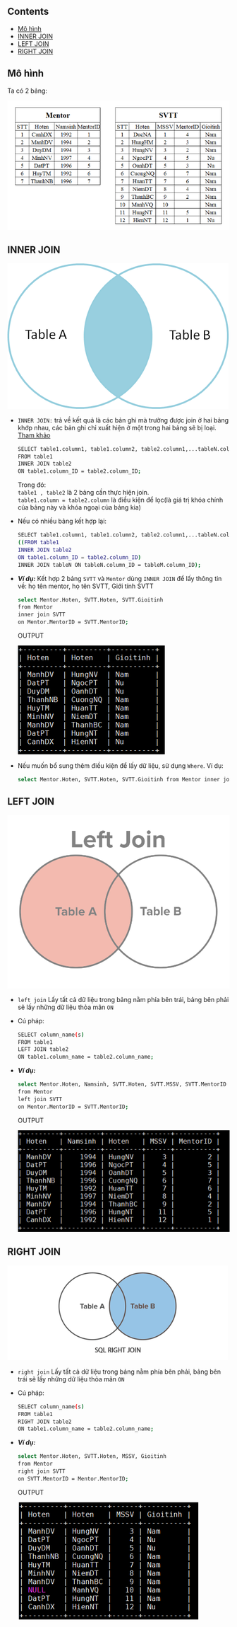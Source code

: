 ## Contents  
- [Mô hình](/1)
- [INNER JOIN](/2)
- [LEFT JOIN](/3)
- [RIGHT JOIN](/4)

<a name ="1"></a>

## Mô hình  
Ta có 2 bảng:  

<img src ="..\..\..\images\25 bai Linux\baitoan.png">  

<a name ="2"></a>

## INNER JOIN  

<img src ="..\..\..\images\25 bai Linux\innerjoin.png">  

- `INNER JOIN:` trả về kết quả là các bản ghi mà trường được join ở hai bảng khớp nhau, các bản ghi chỉ xuất hiện ở một trong hai bảng sẽ bị loại. [Tham khảo](https://freetuts.net/inner-join-trong-sql-1533.html)        
  
  ```sh
  SELECT table1.column1, table1.column2, table2.column1,...tableN.columnX 
  FROM table1   
  INNER JOIN table2  
  ON table1.column_ID = table2.column_ID;
  ```    
  Trong đó:  
  `table1 , table2` là 2 bảng cần thực hiện join.  
  `table1.column = table2.column` là điều kiện để lọc(là giá trị khóa chính của bảng này và khóa ngoại của bảng kia)

- Nếu có nhiều bảng kết hợp lại:
  ```sh
  SELECT table1.column1, table1.column2, table2.column1,...tableN.columnX 
  ((FROM table1   
  INNER JOIN table2  
  ON table1.column_ID = table2.column_ID)
  INNER JOIN tableN ON tableN.column_ID = tableM.column_ID);
  ```
  
- ***Ví dụ:*** Kết hợp 2 bảng `SVTT` và `Mentor` dùng `INNER JOIN` để lấy thông tin về: họ tên mentor, họ tên SVTT, Giới tính SVTT  
  ```sh
  select Mentor.Hoten, SVTT.Hoten, SVTT.Gioitinh
  from Mentor
  inner join SVTT
  on Mentor.MentorID = SVTT.MentorID;
  ```  
  OUTPUT  

   <img src ="../../../images/25 bai Linux/innerjoin2.png">  
  
- Nếu muốn bổ sung thêm điều kiện để lấy dữ liệu, sử dụng `Where`. Ví dụ:  

   ```sh
   select Mentor.Hoten, SVTT.Hoten, SVTT.Gioitinh from Mentor inner join SVTT on Mentor.MentorID = SVTT.MentorID where SVTT.Hoten = "HienNT";
   ```  
<a name ="3"></a>

## LEFT JOIN  

<img src ="../../../images/25 bai linux/image-asset.png">  

- `left join` Lấy tất cả dữ liệu trong bảng nằm phía bên trái, bảng bên phải sẽ lấy những dữ liệu thỏa mãn `ON`  

- Cú pháp:  
  ```sh
  SELECT column_name(s)
  FROM table1
  LEFT JOIN table2
  ON table1.column_name = table2.column_name;
  ```

- ***Ví dụ:*** 
  ```sh
  select Mentor.Hoten, Namsinh, SVTT.Hoten, SVTT.MSSV, SVTT.MentorID
  from Mentor
  left join SVTT
  on Mentor.MentorID = SVTT.MentorID;
  ```  
  OUTPUT  

  <img src ="../../../images/25 bai Linux/leftjoin.png">  
<a name ="4"></a>  

## RIGHT JOIN  

  <img src ="../../../images/25 bai Linux/right-join.png">    

- `right join` Lấy tất cả dữ liệu trong bảng nằm phía bên phải, bảng bên trái sẽ lấy những dữ liệu thỏa mãn `ON`  

- Cú pháp: 
  ```sh
  SELECT column_name(s)
  FROM table1
  RIGHT JOIN table2
  ON table1.column_name = table2.column_name;
  ```

- ***Ví dụ:*** 

  ```sh
  select Mentor.Hoten, SVTT.Hoten, MSSV, Gioitinh
  from Mentor
  right join SVTT
  on SVTT.MentorID = Mentor.MentorID;
  ```  
  OUTPUT  

  <img src ="../../../images/25 bai Linux/rightjoin.png">  


